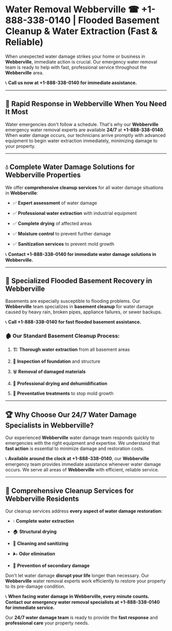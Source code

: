 # Water Removal Webberville ☎ +1-888-338-0140 | Flooded Basement Cleanup & Water Extraction (Fast & Reliable)

When unexpected water damage strikes your home or business in **Webberville**, immediate action is crucial. Our emergency water removal team is ready to help with fast, professional service throughout the **Webberville** area. 

📞 **Call us now at +1-888-338-0140 for immediate assistance.**
---
## 🚀 Rapid Response in Webberville When You Need It Most
Water emergencies don't follow a schedule. That's why our **Webberville** emergency water removal experts are available **24/7** at **+1-888-338-0140**. When water damage occurs, our technicians arrive promptly with advanced equipment to begin water extraction immediately, minimizing damage to your property.
---
## 💧 Complete Water Damage Solutions for Webberville Properties
We offer **comprehensive cleanup services** for all water damage situations in **Webberville**:
- ✅ **Expert assessment** of water damage  
- ✅ **Professional water extraction** with industrial equipment  
- ✅ **Complete drying** of affected areas  
- ✅ **Moisture control** to prevent further damage  
- ✅ **Sanitization services** to prevent mold growth  
📞 **Contact +1-888-338-0140 for immediate water damage solutions in Webberville.**
---
## 🌊 Specialized Flooded Basement Recovery in Webberville
Basements are especially susceptible to flooding problems. Our **Webberville** team specializes in **basement cleanup** for water damage caused by heavy rain, broken pipes, appliance failures, or sewer backups. 
📞 **Call +1-888-338-0140 for fast flooded basement assistance.**
### 🏚️ Our Standard Basement Cleanup Process:
1. 🏗️ **Thorough water extraction** from all basement areas  
2. 🔎 **Inspection of foundation** and structure  
3. 🗑️ **Removal of damaged materials**  
4. 💨 **Professional drying and dehumidification**  
5. 🚫 **Preventative treatments** to stop mold growth  
---
## 🏆 Why Choose Our 24/7 Water Damage Specialists in Webberville?
Our experienced **Webberville** water damage team responds quickly to emergencies with the right equipment and expertise. We understand that **fast action** is essential to minimize damage and restoration costs.
📞 **Available around the clock at +1-888-338-0140**, our **Webberville** emergency team provides immediate assistance whenever water damage occurs. We serve all areas of **Webberville** with efficient, reliable service.
---
## 🧹 Comprehensive Cleanup Services for Webberville Residents
Our cleanup services address **every aspect of water damage restoration**:
- 💧 **Complete water extraction**  
- 🏠 **Structural drying**  
- 🧼 **Cleaning and sanitizing**  
- 🌬️ **Odor elimination**  
- 🚫 **Prevention of secondary damage**  
Don't let water damage **disrupt your life** longer than necessary. Our **Webberville** water removal experts work efficiently to restore your property to its pre-damage condition.
📞 **When facing water damage in Webberville, every minute counts. Contact our emergency water removal specialists at +1-888-338-0140 for immediate service.**
Our **24/7 water damage team** is ready to provide the **fast response** and **professional care** your property needs.
